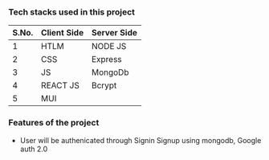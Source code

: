 
### Tech stacks used in this project
| S.No.| Client Side        |Server Side  |
| ---- | -------------------|-------------|
| 1    | HTLM               | NODE JS     |
| 2    | CSS                | Express     |
| 3    | JS                 | MongoDb     |
| 4    | REACT JS           | Bcrypt      |
| 5    | MUI                |             |


### Features of the project
- User will be authenicated through Signin Signup using mongodb, Google auth 2.0
